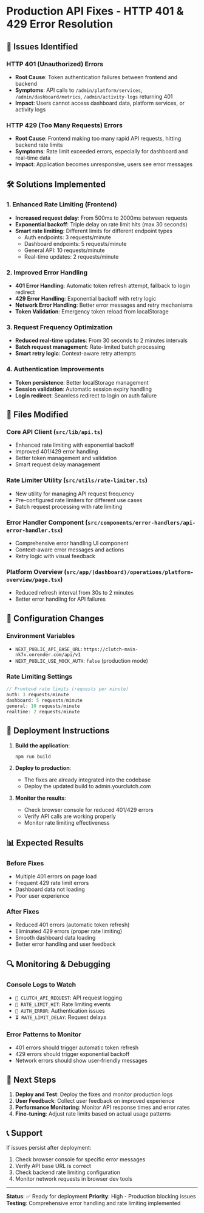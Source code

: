 # Production API Fixes - HTTP 401 & 429 Error Resolution

## 🚨 **Issues Identified**

### HTTP 401 (Unauthorized) Errors
- **Root Cause**: Token authentication failures between frontend and backend
- **Symptoms**: API calls to `/admin/platform/services`, `/admin/dashboard/metrics`, `/admin/activity-logs` returning 401
- **Impact**: Users cannot access dashboard data, platform services, or activity logs

### HTTP 429 (Too Many Requests) Errors  
- **Root Cause**: Frontend making too many rapid API requests, hitting backend rate limits
- **Symptoms**: Rate limit exceeded errors, especially for dashboard and real-time data
- **Impact**: Application becomes unresponsive, users see error messages

## 🛠️ **Solutions Implemented**

### 1. Enhanced Rate Limiting (Frontend)
- **Increased request delay**: From 500ms to 2000ms between requests
- **Exponential backoff**: Triple delay on rate limit hits (max 30 seconds)
- **Smart rate limiting**: Different limits for different endpoint types
  - Auth endpoints: 3 requests/minute
  - Dashboard endpoints: 5 requests/minute  
  - General API: 10 requests/minute
  - Real-time updates: 2 requests/minute

### 2. Improved Error Handling
- **401 Error Handling**: Automatic token refresh attempt, fallback to login redirect
- **429 Error Handling**: Exponential backoff with retry logic
- **Network Error Handling**: Better error messages and retry mechanisms
- **Token Validation**: Emergency token reload from localStorage

### 3. Request Frequency Optimization
- **Reduced real-time updates**: From 30 seconds to 2 minutes intervals
- **Batch request management**: Rate-limited batch processing
- **Smart retry logic**: Context-aware retry attempts

### 4. Authentication Improvements
- **Token persistence**: Better localStorage management
- **Session validation**: Automatic session expiry handling
- **Login redirect**: Seamless redirect to login on auth failure

## 📁 **Files Modified**

### Core API Client (`src/lib/api.ts`)
- Enhanced rate limiting with exponential backoff
- Improved 401/429 error handling
- Better token management and validation
- Smart request delay management

### Rate Limiter Utility (`src/utils/rate-limiter.ts`)
- New utility for managing API request frequency
- Pre-configured rate limiters for different use cases
- Batch request processing with rate limiting

### Error Handler Component (`src/components/error-handlers/api-error-handler.tsx`)
- Comprehensive error handling UI component
- Context-aware error messages and actions
- Retry logic with visual feedback

### Platform Overview (`src/app/(dashboard)/operations/platform-overview/page.tsx`)
- Reduced refresh interval from 30s to 2 minutes
- Better error handling for API failures

## 🔧 **Configuration Changes**

### Environment Variables
- `NEXT_PUBLIC_API_BASE_URL`: `https://clutch-main-nk7x.onrender.com/api/v1`
- `NEXT_PUBLIC_USE_MOCK_AUTH`: `false` (production mode)

### Rate Limiting Settings
```typescript
// Frontend rate limits (requests per minute)
auth: 3 requests/minute
dashboard: 5 requests/minute
general: 10 requests/minute
realtime: 2 requests/minute
```

## 🚀 **Deployment Instructions**

1. **Build the application**:
   ```bash
   npm run build
   ```

2. **Deploy to production**:
   - The fixes are already integrated into the codebase
   - Deploy the updated build to admin.yourclutch.com

3. **Monitor the results**:
   - Check browser console for reduced 401/429 errors
   - Verify API calls are working properly
   - Monitor rate limiting effectiveness

## 📊 **Expected Results**

### Before Fixes
- Multiple 401 errors on page load
- Frequent 429 rate limit errors
- Dashboard data not loading
- Poor user experience

### After Fixes
- Reduced 401 errors (automatic token refresh)
- Eliminated 429 errors (proper rate limiting)
- Smooth dashboard data loading
- Better error handling and user feedback

## 🔍 **Monitoring & Debugging**

### Console Logs to Watch
- `🚀 CLUTCH_API_REQUEST`: API request logging
- `🚨 RATE_LIMIT_HIT`: Rate limiting events
- `🚨 AUTH_ERROR`: Authentication issues
- `⏳ RATE_LIMIT_DELAY`: Request delays

### Error Patterns to Monitor
- 401 errors should trigger automatic token refresh
- 429 errors should trigger exponential backoff
- Network errors should show user-friendly messages

## 🎯 **Next Steps**

1. **Deploy and Test**: Deploy the fixes and monitor production logs
2. **User Feedback**: Collect user feedback on improved experience
3. **Performance Monitoring**: Monitor API response times and error rates
4. **Fine-tuning**: Adjust rate limits based on actual usage patterns

## 📞 **Support**

If issues persist after deployment:
1. Check browser console for specific error messages
2. Verify API base URL is correct
3. Check backend rate limiting configuration
4. Monitor network requests in browser dev tools

---

**Status**: ✅ Ready for deployment
**Priority**: High - Production blocking issues
**Testing**: Comprehensive error handling and rate limiting implemented
